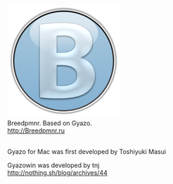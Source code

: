 ![Alt text](icon.png "Logo")<br>
Breedpmnr. Based on Gyazo.<br>
http://Breedpmnr.ru<br>
<br>

Gyazo for Mac was first developed by Toshiyuki Masui<br>

Gyazowin was developed by tnj<br>
http://nothing.sh/blog/archives/44<br>

